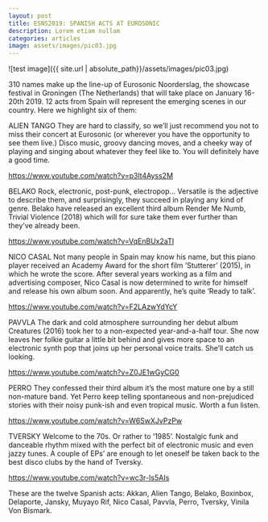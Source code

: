 ```yaml
---
layout: post
title: ESNS2019: SPANISH ACTS AT EUROSONIC 
description: Lorem etiam nullam
categories: articles
image: assets/images/pic03.jpg
---
```


![test image]({{ site.url | absolute_path}}/assets/images/pic03.jpg)

310 names make up the line-up of Eurosonic Noorderslag, the showcase festival in Groningen (The Netherlands) that will take place on January 16-20th 2019. 12 acts from Spain will represent the emerging scenes in our country. Here we highlight six of them: 

ALIEN TANGO 
They are hard to classify, so we’ll just recommend you not to miss their concert at Eurosonic (or wherever you have the opportunity to see them live.) Disco music, groovy dancing moves, and a cheeky way of playing and singing about whatever they feel like to. You will definitely have a good time. 

https://www.youtube.com/watch?v=p3lt4Ayss2M

BELAKO
Rock, electronic, post-punk, electropop… Versatile is the adjective to describe them, and surprisingly, they succeed in playing any kind of genre. Belako have released an excellent third album Render Me Numb, Trivial Violence (2018) which will for sure take them ever further than they’ve already been.

https://www.youtube.com/watch?v=VqEnBUx2aTI

NICO CASAL
Not many people in Spain may know his name, but this piano player received an Academy Award for the short film ‘Stutterer’ (2015), in which he wrote the score. After several years working as a film and advertising composer, Nico Casal is now determined to write for himself and release his own album soon. And apparently, he’s quite ‘Ready to talk’. 

https://www.youtube.com/watch?v=F2LAzwYdYcY

PAVVLA
The dark and cold atmosphere surrounding her debut album Creatures (2016) took her to a non-expected year-and-a-half tour. She now leaves her folkie guitar a little bit behind and gives more space to an electronic synth pop that joins up her personal voice traits. She’ll catch us looking. 

https://www.youtube.com/watch?v=Z0JE1wGyCG0

PERRO
They confessed their third album it’s the most mature one by a still non-mature band. Yet Perro keep telling spontaneous and non-prejudiced stories with their noisy punk-ish and even tropical music. Worth a fun listen. 

https://www.youtube.com/watch?v=W6SwXJvPzPw

TVERSKY
Welcome to the 70s. Or rather to ‘1985’. Nostalgic funk and danceable rhythm mixed with the perfect bit of electronic music and even jazzy tunes. A couple of EPs’ are enough to let oneself be taken back to the best disco clubs by the hand of Tversky. 
 
https://www.youtube.com/watch?v=wc3r-Is5AIs

These are the twelve Spanish acts: Akkan, Alien Tango, Belako, Boxinbox, Delaporte, Jansky, Muyayo Rif, Nico Casal, Pavvla, Perro, Tversky, Vinila Von Bismark.
